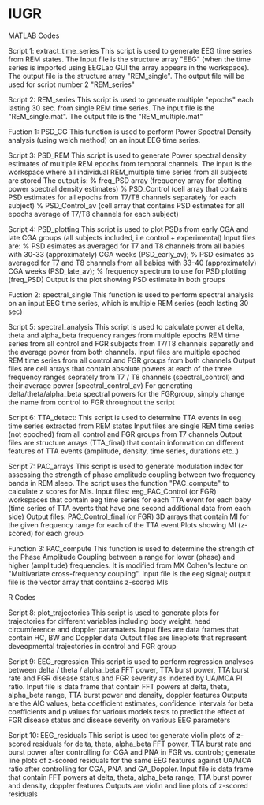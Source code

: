 # IUGR
MATLAB Codes 

Script 1: extract_time_series
This script is used to generate EEG time series from REM states. The Input file is the structure array "EEG" (when the time series is imported using EEGLab GUI the array appears in the workspace). The output file is the structure array "REM_single".
The output file will be used for script number 2 "REM_series"

Script 2: REM_series
This script is used to generate multiple "epochs" each lasting 30 sec. from single REM time series. The input file is the "REM_single.mat". The output file is the "REM_multiple.mat"

Fuction 1: PSD_CG
This function is used to perform Power Spectral Density analysis (using welch method) on an input EEG time series.

Script 3: PSD_REM
This script is used to generate Power spectral density estimates of multiple REM epochs from temporal channels. The input is the workspace where all individual REM_multiple time series from all subjects are stored 
The output is:
           % freq_PSD array (frequency array for plotting power spectral density estimates)
           % PSD_Control (cell array that contains PSD estimates for all epochs from T7/T8 channels separately for each subject) 
           % PSD_Control_av (cell array that contains PSD estimates for all epochs average of T7/T8 channels for each subject) 

Script 4: PSD_plotting
This script is used to  plot PSDs from early CGA and late CGA groups (all subjects included, i.e control + experimental)
Input files are:
            % PSD esimates as averaged for T7 and T8 channels from all babies with 30-33 (approximately) CGA weeks (PSD_early_av); 
            % PSD esimates as averaged for T7 and T8 channels from all babies with 33-40 (approximately) CGA weeks (PSD_late_av);
            % frequency spectrum to use for PSD plotting (freq_PSD)
Output is the plot showing PSD estimate in both groups

Fuction 2: spectral_single
This function is used to perform spectral analysis on an input EEG time series, which is multiple REM series (each lasting 30 sec)

Script 5: spectral_analysis
This script is used to calculate power at delta, theta and alpha_beta frequency ranges from multiple epochs REM time series from all control and FGR subjects from T7/T8 channels separetly and the average power from both channels. 
Input files are multiple epoched REM time series from all control and  FGR groups from both channels
Output files are cell arrays that contain absolute powers at each of the three frequency ranges seprately from T7 / T8 channels (spectral_control) and their average power (spectral_control_av)
For generating delta/theta/alpha_beta spectral powers for the FGRgroup, simply change the name from control to FGR throughout the script

Script 6: TTA_detect: 
This script is used to determine TTA events in eeg time series extracted from REM states
Input files are single REM time series (not epoched) from all control and  FGR groups from T7 channels
Output files are structure arrays (TTA_final) that contain information on different features of TTA events  (amplitude, density, time series, durations etc..)

Script 7: PAC_arrays
This script is used to generate modulation index for assessing the strength of phase amplitude coupling between two frequency bands in REM sleep. 
The script uses the function "PAC_compute" to calculate z scores for MIs.
Input files: eeg_PAC_Control (or FGR) workspaces that contain eeg time series for each TTA event for each baby (time series of TTA events that have one second additional data from each side) 
Output files: 
            PAC_Control_final (or FGR) 3D arrays that contain MI for the given frequency range for each of the TTA event
            Plots showing MI (z-scored) for each group

Function 3: PAC_compute
This function is used to determine the strength of the Phase Amplitude Coupling between a range for lower (phase) and higher (amplitude) frequencies. 
It is modified from MX Cohen's lecture on "Multivariate cross-frequency coupling". 
Input file is the eeg signal; output file is the vector array that contains z-scored MIs

R Codes

Script 8: plot_trajectories
This script is used to generate plots for trajectories for different variables including body weight, head circumference and doppler paramaters. 
Input files are data frames that contain HC, BW and Doppler data 
Output files are lineplots that represent deveopmental trajectories in control and FGR group

Script 9: EEG_regression
This script is used to perform regression analyses between delta / theta / alpha_beta FFT power, TTA burst power, TTA burst rate and FGR disease status and FGR severity as indexed by UA/MCA PI ratio.
Input file is data frame that contain FFT powers at delta, theta, alpha_beta range, TTA burst power and density, doppler features
Outputs are the AIC values, beta coefficient estimates, confidence intervals for beta coefficients and p values for various models tests to predict the effect of FGR disease status and disease severity on various EEG parameters

Script 10: EEG_residuals
This script is used to:
          generate violin plots of z-scored residuals for delta, theta, alpha_beta FFT power, TTA burst rate and burst power after controlling for CGA and PNA in FGR vs. controls; 
          generate line plots of z-scored residuals for the same EEG features against UA/MCA ratio after controlling for CGA, PNA and GA_Doppler.
Input file is data frame that contain FFT powers at delta, theta, alpha_beta range, TTA burst power and density, doppler features
Outputs are violin and line plots of z-scored residuals
